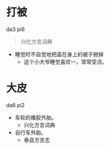 # 打被
da3 pi6
> 兴化方言词典
- 睡觉时不自觉地把盖在身上的被子掀掉
  - 这个小大爷睡觉喜欢一，常常受凉。

# 大皮
da6 pi2
+ 车轮的橡胶外胎。
  * 兴化方言词典
+ 自行车外胎。
  * 泰县方言志
